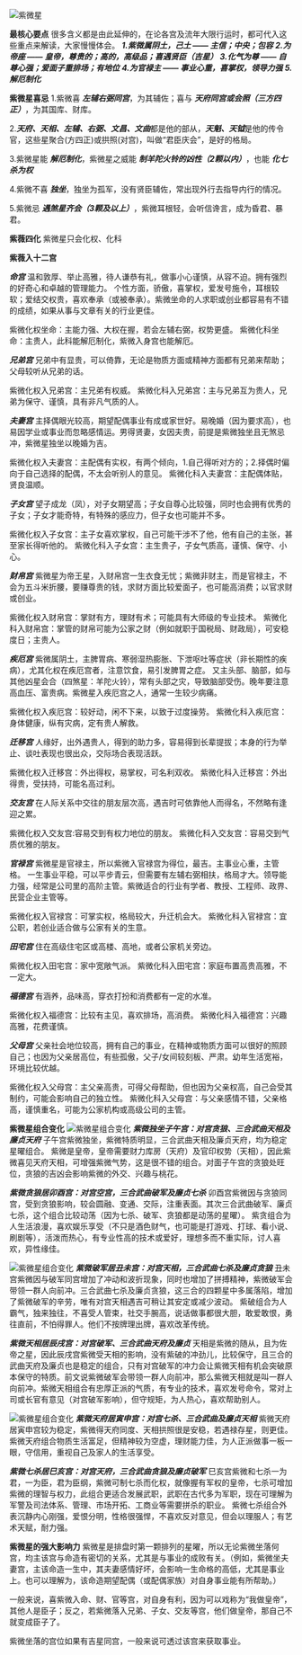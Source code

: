 ![紫微星](./紫微星.png)

**最核心要点**
很多含义都是由此延伸的，在论各宫及流年大限行运时，都可代入这些重点来解读，大家慢慢体会。
***1.紫微属阴土，己土 —— 主信；中央；包容***
***2.为帝座 —— 皇帝，尊贵的；高的，高级品；喜遇贤臣（吉星）***
***3.化气为尊 —— 自尊心强；爱面子重排场；有地位***
***4.为官禄主 —— 事业心重，喜掌权，领导力强***
***5.解厄制化***

**紫微星喜忌**
1.紫微喜 ***左辅右弼同宫***，为其辅佐；喜与 ***天府同宫或会照（三方四正）***，为其国库、财库。

2.***天府、天相、左辅、右弼、文昌、文曲***都是他的部从，***天魁、天钺***是他的传令官，这些星聚合(方四正)或拱照(对宫)，叫做“君臣庆会”，是好的格局。

3.紫微星能 ***解厄制化***，紫微星之威能 ***制羊陀火铃的凶性（2颗以内）***，也能 ***化七杀为权***

4.紫微不喜 ***独坐***，独坐为孤军，没有贤臣辅佐，常出现外行去指导内行的情况。

5.紫微忌 ***遇煞星齐会（3颗及以上）***，紫微耳根轻，会听信谗言，成为昏君、暴君。

**紫薇四化**
紫微星只会化权、化科

**紫薇入十二宫**

***命宫***
温和敦厚、举止高雅，待人谦恭有礼，做事小心谨慎，从容不迫。拥有强烈的好奇心和卓越的管理能力。
个性方面，骄傲，喜掌权，爱发号施令，耳根较软；爱结交权贵，喜欢奉承（或被奉承）。紫微坐命的人求职或创业都容易有不错的成绩，如果从事与文章有关的行业更佳。

紫微化权坐命：主能力强、大权在握，若会左辅右弼，权势更盛。
紫微化科坐命：主贵人，此科能解厄制化，紫微入身宫也能解厄。

***兄弟宫***
兄弟中有显贵，可以倚靠，无论是物质方面或精神方面都有兄弟来帮助；父母较听从兄弟的话。

紫微化权入兄弟宫：主兄弟有权威。
紫微化科入兄弟宫：主与兄弟互为贵人，兄弟为保守、谨慎，具有非凡气质的人。

***夫妻宫***
主择偶眼光较高，期望配偶事业有成或家世好。易晚婚（因为要求高），也易因学业或事业而忽略感情运。男得贤妻，女因夫贵，前提是紫微独坐且无煞忌冲，紫微星独坐以晚婚为吉。

紫微化权入夫妻宫：主配偶有实权，有两个倾向，1.自己得听对方的；2.择偶时偏向于自己选择的配偶，不太会听别人的意见。
紫微化科入夫妻宫：主配偶体贴，贤良温顺。

***子女宫***
望子成龙（凤），对子女期望高；子女自尊心比较强，同时也会拥有优秀的子女；子女才能奇特，有特殊的感应力，但子女也可能并不多。

紫微化权入子女宫：主子女喜欢掌权，自己可能干涉不了他，他有自己的主张，甚至家长得听他的。
紫微化科入子女宫：主生贵子，子女气质高，谨慎、保守、小心。

***财帛宫***
紫微星为帝王星，入财帛宫一生衣食无忧；紫微非财主，而是官禄主，不会为五斗米折腰，要赚尊贵的钱，求财方面比较爱面子，也可能高消费；以官求财或创业。

紫微化权入财帛宫：掌财有方，理财有术；可能具有大师级的专业技术。
紫微化科入财帛宫：掌管的财帛可能为公家之财（例如就职于国税局、财政局），可安稳度日；主贵人。

***疾厄宫***
紫微属阴土，主脾胃病、寒弱湿热膨胀、下泄呕吐等症状（非长期性的疾病），尤其化权在疾厄宫者，注意饮食，易引发脾胃之症。
又主头部、脑部，如与其他凶星会合（四煞星：羊陀火铃），常有头部之灾，导致脑部受伤。晚年要注意高血压、富贵病。紫微星入疾厄宫之人，通常一生较少病痛。

紫微化权入疾厄宫：较好动，闲不下来，以致于过度操劳。
紫微化科入疾厄宫：身体健康，纵有灾病，定有贵人解救。

***迁移宫***
人缘好，出外遇贵人，得到的助力多，容易得到长辈提拔；本身的行为举止、谈吐表现也很出众，交际场合表现活跃。

紫微化权入迁移宫：外出得权，易掌权，可名利双收。
紫微化科入迁移宫：外出得贵，受扶持，可能名高过利。

***交友宫***
在人际关系中交往的朋友层次高，遇吉时可依靠他人而得名，不然略有逢迎之累。

紫微化权入交友宫:容易交到有权力地位的朋友。
紫微化科入交友宫：容易交到气质优雅的朋友。

***官禄宫***
紫微星是官禄主，所以紫微入官禄宫为得位，最吉。主事业心重，主管格。
一生事业平稳，可以平步青云，但需要有左辅右弼相扶，格局才大。领导能力强，经常是公司里的高阶主管。紫微适合的行业有学者、教授、工程师、政界、民营企业主管等。

紫微化权入官禄宫：可掌实权，格局较大，升迁机会大。
紫微化科入官禄宫：宜公职，若创业适合做与公家有关的生意。

***田宅宫***
住在高级住宅区或高楼、高地，或者公家机关旁边。

紫微化权入田宅宫：家中宽敞气派。
紫微化科入田宅宫：家庭布置高贵高雅，不一定大。

***福德宫***
有涵养，品味高，穿衣打扮和消费都有一定的水准。

紫微化权入福德宫：比较有主见，喜欢排场，高消费。
紫微化科入福德宫：兴趣高雅，花费谨慎。

***父母宫***
父亲社会地位较高，拥有自己的事业，在精神或物质方面可以很好的照顾自己；也因为父亲居高位，有些孤傲，父子/女间较刻板、严肃。幼年生活宽裕，环境比较优越。

紫微化权入父母宫：主父亲高贵，可得父母帮助，但也因为父亲权高，自己会受其制约，可能会影响自己的独立性。
紫微化科入父母宫：与父亲感情不错，父亲格高，谨慎重名，可能为公家机构或高级公司的主管。


**紫微星组合变化**
![紫微星组合变化](./紫微星组合变化1.png)
***紫微独坐子午宫：对宫贪狼、三合武曲天相及廉贞天府***
子午宫紫微独坐，紫微特质明显，三合武曲天相及廉贞天府，均为稳定星曜组合。
紫微是皇帝，皇帝需要财力库房（天府）及官印权势（天相），因此紫微喜见天府天相，可增强紫微气势，这是很不错的组合。对面子午宫的贪狼处旺位，贪狼的吉凶会影响紫微的外交、兴趣与桃花。

***紫微贪狼居卯酉宫：对宫空宫，三合武曲破军及廉贞七杀***
卯酉宫紫微因与贪狼同宫，受到贪狼影响，较会圆融、变通、交际，注重表面。其次三合武曲破军、廉贞七杀，这个组合比较动荡（因为七杀、破军、贪狼都是动荡的星曜）。
紫贪组合为人生活浪漫，喜欢娱乐享受（不只是酒色财气，也可能是打游戏、打球、看小说、刷剧等），活泼而热心，有专业性高的技术或爱好，理想多而不重实际，讨人喜欢，异性缘佳。

![紫微星组合变化](./紫微星组合变化2.png)
***紫微破军居丑未宫：对宫天相，三合武曲七杀及廉贞贪狼***
丑未宫紫微因与破军同宫增加了冲动和波折现象，同时也增加了拼搏精神，紫微破军会带领一群人向前冲。三合武曲七杀及廉贞贪狼，这三合的四颗星中多属落陷，增加了紫微破军的辛劳，唯有对宫天相遇吉可稍让其安定或减少波动。
紫破组合为人霸气，独来独往，不喜受人管束，社交手腕高，说话做事都很大胆，敢爱敢恨，勇往直前，不怕得罪人。他们不按牌理出牌，喜欢改革传统。

***紫微天相居辰戌宫：对宫破军、三合武曲天府及廉贞***
天相是紫微的随从，且为佐帝之星，因此辰戌宫紫微受天相的影响，没有紫破的冲劲儿，比较保守，且三合的武曲天府及廉贞也是稳定的组合，只有对宫破军的冲力会让紫微天相有机会突破原本保守的特质。前文说紫微破军会带领一群人向前冲，那么紫微天相就是叫一群人向前冲。紫微天相组合有忠厚正派的气质，有专业的技术，喜欢发号命令，常对上司或长官有意见（对宫破军影响），但守规矩，为人热心，喜欢帮助别人。

![紫微星组合变化](./紫微星组合变化3.png)
***紫微天府居寅申宫：对宫七杀、三合武曲及廉贞天相***
紫微天府居寅申宫较为稳定，紫微得天府同度、天相拱照很是安稳，若遇禄存星，则更佳。紫微天府组合物质生活富足，但精神较为空虚，理财能力佳，为人正派做事一板一眼，守信用，重视自己及家人的生活享受。

***紫微七杀居巳亥宫：对宫天府，三合武曲贪狼及廉贞破军***
巳亥宫紫微和七杀一为君，一为臣，君为臣纲，紫微可制七杀而化权，就像握有军权的皇帝，七杀可增加紫微的理智与权力，此组合更适合发展武职，武职在古代多为军职，现在可理解为军警及司法体系、管理、市场开拓、工商业等需要拼杀的职业。
紫微七杀组合外表沉静内心刚强，爱恨分明，性格很强悍，不喜欢反对意见，但会以理服人；有艺术天赋，耐力强。


**紫微星的强大影响力**
紫微星是排盘时第一颗排列的星曜，所以无论紫微坐落何宫，均主该宫与命造有密切的关系，尤其是与事业的成败有关。（例如，紫微坐夫妻宫，主该命造一生中，其夫妻感情好坏，会影响一生命格的高低，尤其是事业上。也可以理解为，该命造期望配偶（或配偶家族）对自身事业能有所帮助。）

一般来说，喜紫微入命、财、官等宫，对自身有利，因为可以戏称为“我做皇帝”，其他人是臣子；反之，若紫微落入兄弟、子女、交友等宫，他们做皇帝，那自己不就变成臣子了。

紫微坐落的宫位如果有吉星同宫，一般来说可透过该宫来获取事业。


